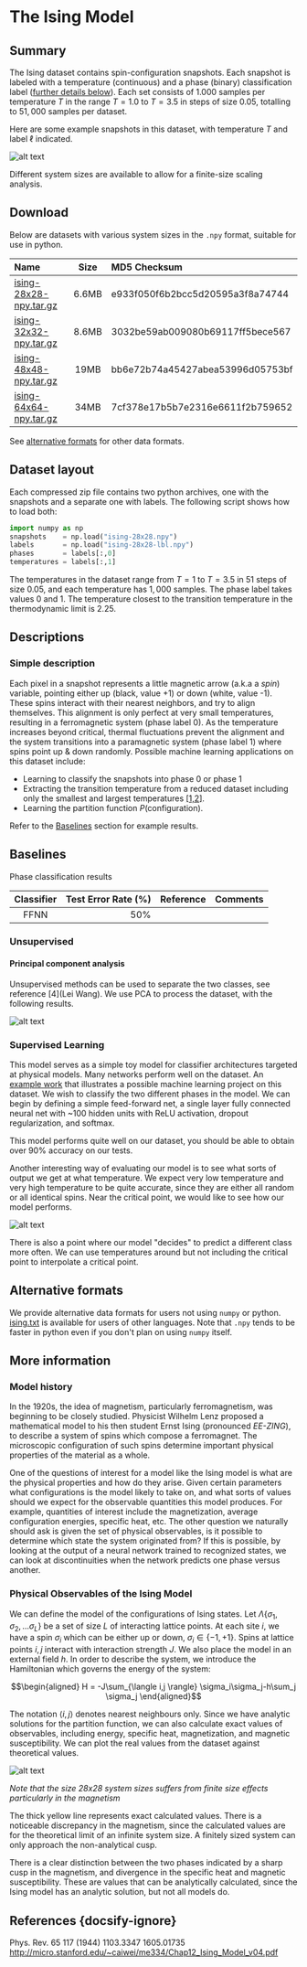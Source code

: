 # The Ising Model

## Summary
The Ising dataset contains spin-configuration snapshots. Each snapshot is labeled with a temperature (continuous) and a phase (binary) classification label ([further details below](#Descriptions)). Each set consists of 1.000 samples per temperature $T$ in the range $T = 1.0$ to $T=3.5$ in steps of size $0.05$, totalling to $51,000$ samples per dataset.

Here are some example snapshots in this dataset, with temperature $T$ and label $\ell$ indicated.

![alt text](imgs/IsingExamples.png "Example snapshots of 10x10 Ising data")

Different system sizes are available to allow for a finite-size scaling analysis.

## Download
<!-- If you use this dataset for a publication, please cite the ... -->

Below are datasets with various system sizes in the `.npy` format, suitable for use in python. 

| Name  	|  Size 	|  MD5 Checksum  	| 
| :--- | :---: | :--- | 
| [ising-28x28-npy.tar.gz](https://github.com/quantumdata/data/releases/tag/v0.1-alpha) | 6.6MB  	| e933f050f6b2bcc5d20595a3f8a74744  	| 
| [ising-32x32-npy.tar.gz](https://github.com/quantumdata/data/releases/tag/v0.1-alpha)  | 8.6MB  	| 3032be59ab009080b69117ff5bece567  	|
| [ising-48x48-npy.tar.gz](https://github.com/quantumdata/data/releases/tag/v0.1-alpha)  | 19MB  	| bb6e72b74a45427abea53996d05753bf  	|
| [ising-64x64-npy.tar.gz](https://github.com/quantumdata/data/releases/tag/v0.1-alpha)  | 34MB  	| 7cf378e17b5b7e2316e6611f2b759652  	|

See [alternative formats](#alternative-formats) for other data formats.

## Dataset layout
Each compressed zip file contains two python archives, one with the snapshots and a separate one with labels. The following script shows how to load both:

```python
import numpy as np
snapshots    = np.load("ising-28x28.npy")
labels       = np.load("ising-28x28-lbl.npy")
phases       = labels[:,0]
temperatures = labels[:,1]
```

The temperatures in the dataset range from $T=1$ to $T=3.5$ in $51$ steps of size $0.05$, and each temperature has $1,000$ samples. The phase label takes values $0$ and $1$. The temperature closest to the transition temperature in the thermodynamic limit is $2.25$. 

## Descriptions
### Simple description
Each pixel in a snapshot represents a little magnetic arrow (a.k.a a *spin*) variable, pointing either up (black, value +1) or down (white, value -1). These spins interact with their nearest neighbors, and try to align themselves. This alignment is only perfect at very small temperatures, resulting in a ferromagnetic system (phase label 0). As the temperature increases beyond critical, thermal fluctuations prevent the alignment and the system transitions into a paramagnetic system (phase label 1) where spins point up & down randomly. Possible machine learning applications on this dataset include:
* Learning to classify the snapshots into phase 0 or phase 1
* Extracting the transition temperature from a reduced dataset including only the smallest and largest temperatures [[1,2]](#References).
* Learning the partition function $P(\textrm{configuration})$.

Refer to the [Baselines](#baselines) section for example results.

## Baselines

Phase classification results

| Classifier | Test Error Rate (%) | Reference | Comments |
| :---: | ---: | :---: | :--- |
| FFNN | 50% | | |

### Unsupervised
#### Principal component analysis
Unsupervised methods can be used to separate the two classes, see reference [4](Lei Wang). We use PCA to process the dataset, with the following results.


![alt text](imgs/IsingPCAExample.png "PCA analysis of 28x28 dataset")


### Supervised Learning
This model serves as a simple toy model for classifier architectures targeted at physical models. Many networks perform well on the dataset. An [example work](https://arxiv.org/abs/1605.01735) that illustrates a possible machine learning project on this dataset. We wish to classify the two different phases in the model. We can begin by defining a simple feed-forward net, a single layer fully connected neural net with ~100 hidden units with ReLU activation, dropout regularization, and softmax. 

This model performs quite well on our dataset, you should be able to obtain over 90% accuracy on our tests.

Another interesting way of evaluating our model is to see what sorts of output we get at what temperature. We expect very low temperature and very high temperature to be quite accurate, since they are either all random or all identical spins. Near the critical point, we would like to see how our model performs. 

![alt text](imgs/Ising_Nature_Example.png "Network accuracy/output by temperature")

There is also a point where our model "decides" to predict a different class more often. We can use temperatures around but not including the critical point to interpolate a critical point.

## Alternative formats
We provide alternative data formats for users not using `numpy` or python. [ising.txt]() is available for users of other languages. Note that `.npy` tends to be faster in python even if you don't plan on using `numpy` itself.  


## More information
### Model history
In the 1920s, the idea of magnetism, particularly ferromagnetism, was beginning to be closely studied. Physicist Wilhelm Lenz proposed a mathematical model to his then student Ernst Ising (pronounced *EE-ZING*), to describe a system of spins which compose a ferromagnet. The microscopic configuration of such spins determine important physical properties of the material as a whole.

One of the questions of interest for a model like the Ising model is what are the physical properties and how do they arise. Given certain parameters what configurations is the model likely to take on, and what sorts of values should we expect for the observable quantities this model produces. For example, quantities of interest include the magnetization, average configuration energies, specific heat, etc. The other question we naturally should ask is given the set of physical observables, is it possible to determine which state the system originated from? If this is possible, by looking at the output of a neural network trained to recognized states, we can look at discontinuities when the network predicts one phase versus another.

### Physical Observables of the Ising Model

We can define the model of the configurations of Ising states. Let $\Lambda \{ \sigma_1, \sigma_2, ... \sigma_L \}$ be a set of size $L$ of interacting lattice points. At each site $i$, we have a spin $\sigma_i$ which can be either up or down, $\sigma_i \in \{ -1, +1 \}$. Spins at lattice points $i,j$ interact with interaction strength $J$. We also place the model in an external field $h$. In order to describe the system, we introduce the Hamiltonian which governs the energy of the system:

$$\begin{aligned}
  H = -J\sum_{\langle i,j \rangle} \sigma_i\sigma_j-h\sum_j \sigma_j
\end{aligned}$$

The notation $\langle i,j \rangle$ denotes nearest neighbours only. Since we have analytic solutions for the partition function, we can also calculate exact values of observables, including energy, specific heat, magnetization, and magnetic susceptibility. We can plot the real values from the dataset against theoretical values.

![alt text](imgs/Ising_Thermo.png "Thermodynamic properties of our data vs. Theoretical")

*Note that the size 28x28 system sizes suffers from finite size effects particularly in the magnetism*

The thick yellow line represents exact calculated values. There is a noticeable discrepancy in the magnetism, since the calculated values are for the theoretical limit of an infinite system size. A finitely sized system can only approach the non-analytical cusp.

There is a clear distinction between the two phases indicated by a sharp cusp in the magnetism, and divergence in the specific heat and magnetic susceptibility. These are values that can be analytically calculated, since the Ising model has an analytic solution, but not all models do.
## References {docsify-ignore}


Phys. Rev. 65 117 (1944)
1103.3347
1605.01735
http://micro.stanford.edu/~caiwei/me334/Chap12_Ising_Model_v04.pdf
